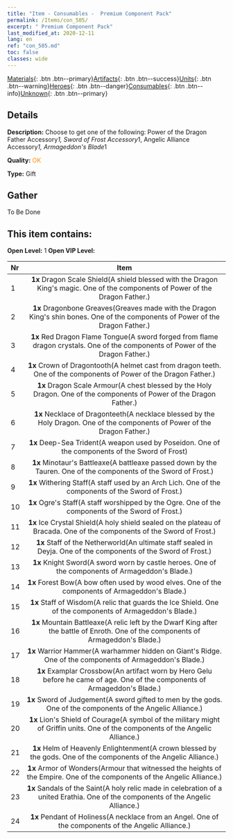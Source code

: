 ```yaml
---
title: "Item - Consumables -  Premium Component Pack"
permalink: /Items/con_505/
excerpt: " Premium Component Pack"
last_modified_at: 2020-12-11
lang: en
ref: "con_505.md"
toc: false
classes: wide
---
```

 [Materials](/Items/){: .btn .btn--primary}[Artifacts](/Items/Artifacts/){: .btn .btn--success}[Units](/Items/Units/){: .btn .btn--warning}[Heroes](/Items/Heroes/){: .btn .btn--danger}[Consumables](/Items/Consumables/){: .btn .btn--info}[Unknown](/Items/Unknown/){: .btn .btn--primary}

## Details
 **Description:** Choose to get one of the following: Power of the Dragon Father Accessory*1, Sword of Frost Accessory*1, Angelic Alliance Accessory*1, Armageddon's Blade*1

 **Quality:** <span style="color: #FF8C00">OK</span>

 **Type:** Gift

## Gather

  To Be Done

## This item contains:

 **Open Level:** 1
 **Open VIP Level:** 

  | Nr |      Item    |
  |:---|:------------:|
  | 1 |  **1x** Dragon Scale Shield(A shield blessed with the Dragon King's magic. One of the components of Power of the Dragon Father.) | 
  | 2 |  **1x** Dragonbone Greaves(Greaves made with the Dragon King's shin bones. One of the components of Power of the Dragon Father.) | 
  | 3 |  **1x** Red Dragon Flame Tongue(A sword forged from flame dragon crystals. One of the components of Power of the Dragon Father.) | 
  | 4 |  **1x** Crown of Dragontooth(A helmet cast from dragon teeth. One of the components of Power of the Dragon Father.) | 
  | 5 |  **1x** Dragon Scale Armour(A chest blessed by the Holy Dragon. One of the components of Power of the Dragon Father.) | 
  | 6 |  **1x** Necklace of Dragonteeth(A necklace blessed by the Holy Dragon. One of the components of Power of the Dragon Father.) | 
  | 7 |  **1x** Deep-Sea Trident(A weapon used by Poseidon. One of the components of the Sword of Frost) | 
  | 8 |  **1x** Minotaur's Battleaxe(A battleaxe passed down by the Tauren. One of the components of the Sword of Frost.) | 
  | 9 |  **1x** Withering Staff(A staff used by an Arch Lich. One of the components of the Sword of Frost.) | 
  | 10 |  **1x** Ogre's Staff(A staff worshipped by the Ogre. One of the components of the Sword of Frost.) | 
  | 11 |  **1x** Ice Crystal Shield(A holy shield sealed on the plateau of Bracada. One of the components of the Sword of Frost.) | 
  | 12 |  **1x** Staff of the Netherworld(An ultimate staff sealed in Deyja. One of the components of the Sword of Frost.) | 
  | 13 |  **1x** Knight Sword(A sword worn by castle heroes. One of the components of Armageddon's Blade.) | 
  | 14 |  **1x** Forest Bow(A bow often used by wood elves. One of the components of Armageddon's Blade.) | 
  | 15 |  **1x** Staff of Wisdom(A relic that guards the Ice Shield. One of the components of Armageddon's Blade.) | 
  | 16 |  **1x** Mountain Battleaxe(A relic left by the Dwarf King after the battle of Enroth. One of the components of Armageddon's Blade.) | 
  | 17 |  **1x** Warrior Hammer(A warhammer hidden on Giant's Ridge. One of the components of Armageddon's Blade.) | 
  | 18 |  **1x** Examplar Crossbow(An artifact worn by Hero Gelu before he came of age. One of the components of Armageddon's Blade.) | 
  | 19 |  **1x** Sword of Judgement(A sword gifted to men by the gods. One of the components of the Angelic Alliance.) | 
  | 20 |  **1x** Lion's Shield of Courage(A symbol of the military might of Griffin units. One of the components of the Angelic Alliance.) | 
  | 21 |  **1x** Helm of Heavenly Enlightenment(A crown blessed by the gods. One of the components of the Angelic Alliance.) | 
  | 22 |  **1x** Armor of Wonders(Armour that witnessed the heights of the Empire. One of the components of the Angelic Alliance.) | 
  | 23 |  **1x** Sandals of the Saint(A holy relic made in celebration of a united Erathia. One of the components of the Angelic Alliance.) | 
  | 24 |  **1x** Pendant of Holiness(A necklace from an Angel. One of the components of the Angelic Alliance.) | 
